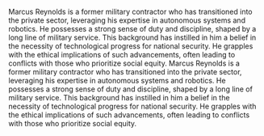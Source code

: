 Marcus Reynolds is a former military contractor who has transitioned into the private sector, leveraging his expertise in autonomous systems and robotics. He possesses a strong sense of duty and discipline, shaped by a long line of military service. This background has instilled in him a belief in the necessity of technological progress for national security. He grapples with the ethical implications of such advancements, often leading to conflicts with those who prioritize social equity.
Marcus Reynolds is a former military contractor who has transitioned into the private sector, leveraging his expertise in autonomous systems and robotics. He possesses a strong sense of duty and discipline, shaped by a long line of military service. This background has instilled in him a belief in the necessity of technological progress for national security. He grapples with the ethical implications of such advancements, often leading to conflicts with those who prioritize social equity.
